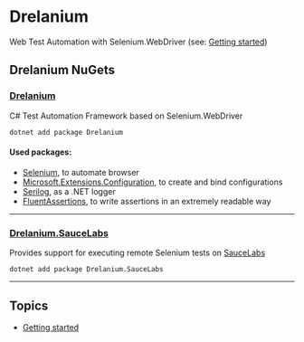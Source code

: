 # Drelanium 

Web Test Automation with Selenium.WebDriver (see: [Getting started](docs/GettingStarted.md))

## Drelanium NuGets

### [Drelanium](https://www.nuget.org/packages/Drelanium/)
C# Test Automation Framework based on Selenium.WebDriver  
```console
dotnet add package Drelanium
```

#### Used packages:
* [Selenium](https://www.seleniumhq.org/), to automate browser   
* [Microsoft.Extensions.Configuration](https://www.nuget.org/packages/Microsoft.Extensions.Configuration/), to create and bind configurations
* [Serilog](https://serilog.net/), as a .NET logger   
* [FluentAssertions](https://fluentassertions.com/), to write assertions in an extremely readable way   

---

### [Drelanium.SauceLabs](https://www.nuget.org/packages/Drelanium.SauceLabs/)
Provides support for executing remote Selenium tests on [SauceLabs](https://saucelabs.com/) 
```console
dotnet add package Drelanium.SauceLabs
```



---

## Topics

* [Getting started](docs/GettingStarted.md)
